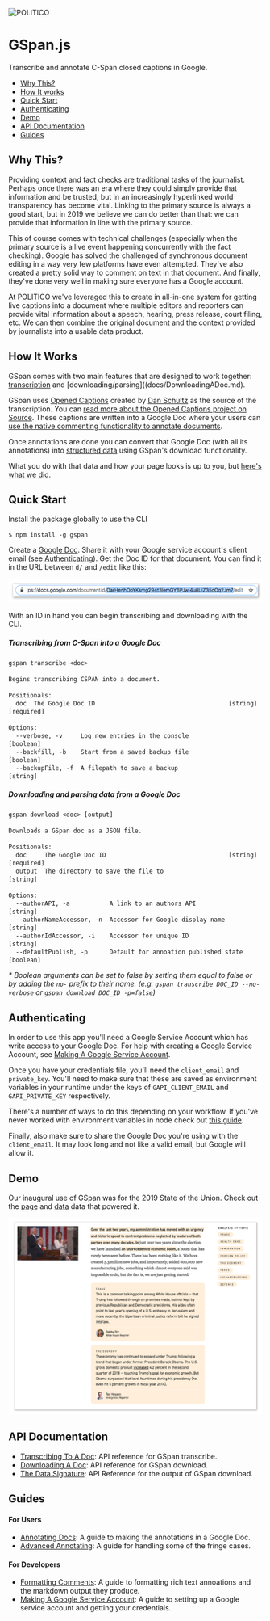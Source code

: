 ![POLITICO](https://rawgithub.com/The-Politico/src/master/images/logo/badge.png)

# GSpan.js

Transcribe and annotate C-Span closed captions in Google.

- [Why This?](#why-this)
- [How It works](how-it-works)
- [Quick Start](#quick-start)
- [Authenticating](#authenticating)
- [Demo](#demo)
- [API Documentation](#api-documentation)
- [Guides](#guides)

## Why This?

Providing context and fact checks are traditional tasks of the journalist. Perhaps once there was an era where they could simply provide that information and be trusted, but in an increasingly hyperlinked world transparency has become vital. Linking to the primary source is always a good start, but in 2019 we believe we can do better than that: we can provide that information in line with the primary source.

This of course comes with technical challenges (especially when the primary source is a live event happening concurrently with the fact checking). Google has solved the challenged of synchronous document editing in a way very few platforms have even attempted. They've also created a pretty solid way to comment on text in that document. And finally, they've done very well in making sure everyone has a Google account.

At POLITICO we've leveraged this to create in all-in-one system for getting live captions into a document where multiple editors and reporters can provide vital information about a speech, hearing, press release, court filing, etc. We can then combine the original document and the context provided by journalists into a usable data product.

## How It Works

GSpan comes with two main features that are designed to work together: [transcription](docs/TranscribingToADoc.md) and [downloading/parsing]((docs/DownloadingADoc.md).

GSpan uses [Opened Captions](https://openedcaptions.com/) created by [Dan Schultz](https://twitter.com/slifty) as the source of the transcription. You can [read more about the Opened Captions project on Source](https://source.opennews.org/articles/introducing-opened-captions/). These captions are written into a Google Doc where your users can [use the native commenting functionality to annotate documents](docs/AnnotatingDocs.md).

Once annotations are done you can convert that Google Doc (with all its annotations) into [structured data](docs/DataSignature.md) using GSpan's download functionality.

What you do with that data and how your page looks is up to you, but [here's what we did](#demo).


## Quick Start

Install the package globally to use the CLI

```
$ npm install -g gspan
```

Create a [Google Doc](https://www.google.com/docs/about/). Share it with your Google service account's client email (see [Authenticating](#authenticating)). Get the Doc ID for that document. You can find it in the URL between `d/` and `/edit` like this:

![docId](docs/images/docId.jpg)

With an ID in hand you can begin transcribing and downloading with the CLI.

##### Transcribing from C-Span into a Google Doc

```
gspan transcribe <doc>

Begins transcribing CSPAN into a document.

Positionals:
  doc  The Google Doc ID                                     [string] [required]

Options:
  --verbose, -v     Log new entries in the console                     [boolean]
  --backfill, -b    Start from a saved backup file                     [boolean]
  --backupFile, -f  A filepath to save a backup                         [string]
```

##### Downloading and parsing data from a Google Doc

```
gspan download <doc> [output]

Downloads a GSpan doc as a JSON file.

Positionals:
  doc     The Google Doc ID                                  [string] [required]
  output  The directory to save the file to                             [string]

Options:
  --authorAPI, -a           A link to an authors API                    [string]
  --authorNameAccessor, -n  Accessor for Google display name            [string]
  --authorIdAccessor, -i    Accessor for unique ID                      [string]
  --defaultPublish, -p      Default for annoation published state      [boolean]
```

<em>* Boolean arguments can be set to false by setting them equal to false or by adding the `no-` prefix to their name. (e.g. `gspan transcribe DOC_ID --no-verbose` or `gspan download DOC_ID -p=false`)</em>


## Authenticating

In order to use this app you'll need a Google Service Account which has write access to your Google Doc. For help with creating a Google Service Account, see [Making A Google Service Account](docs/GoogleServiceAccount.md).

Once you have your credentials file, you'll need the `client_email` and `private_key`. You'll need to make sure that these are saved as environment variables in your runtime under the keys of `GAPI_CLIENT_EMAIL` and `GAPI_PRIVATE_KEY` respectively.

There's a number of ways to do this depending on your workflow. If you've never worked with environment variables in node check out [this guide](https://www.twilio.com/blog/2017/08/working-with-environment-variables-in-node-js.html).

Finally, also make sure to share the Google Doc you're using with the `client_email`. It may look long and not like a valid email, but Google will allow it.

## Demo
Our inaugural use of GSpan was for the 2019 State of the Union. Check out the [page](https://www.politico.com/interactives/2019/trump-state-of-the-union-2019-live-fact-check-transcript-2/5/19/) and [data](https://www.politico.com/interactives/2019/trump-state-of-the-union-2019-live-fact-check-transcript-2/5/19/data/data.json) data that powered it.

<a href="https://www.politico.com/interactives/2019/trump-state-of-the-union-2019-live-fact-check-transcript-2/5/19/"><img src="docs/images/demo.jpg"></a>

## API Documentation
- [Transcribing To A Doc](docs/TranscribingToADoc.md): API reference for GSpan transcribe.
- [Downloading A Doc](docs/DownloadingADoc.md): API reference for GSpan download.
- [The Data Signature](docs/DataSignature.md): API Reference for the output of GSpan download.

## Guides

#### For Users
- [Annotating Docs](docs/AnnotatingDocs.md): A guide to making the annotations in a Google Doc.
- [Advanced Annotating](docs/Advanced.md): A guide for handling some of the fringe cases.

#### For Developers
- [Formatting Comments](docs/FormattingComments.md): A guide to formatting rich text annoations and the markdown output they produce.
- [Making A Google Service Account](docs/GoogleServiceAccount.md): A guide to setting up a Google service account and getting your credentials.
